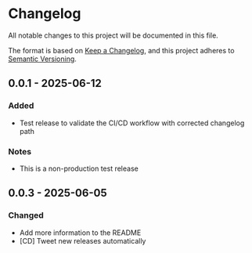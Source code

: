 # Changelog

All notable changes to this project will be documented in this file.

The format is based on [Keep a Changelog](https://keepachangelog.com/en/1.0.0/),
and this project adheres to [Semantic Versioning](https://semver.org/spec/v2.0.0.html).

## 0.0.1 - 2025-06-12
### Added
- Test release to validate the CI/CD workflow with corrected changelog path
### Notes
- This is a non-production test release

## 0.0.3 - 2025-06-05
### Changed
- Add more information to the README
- [CD] Tweet new releases automatically